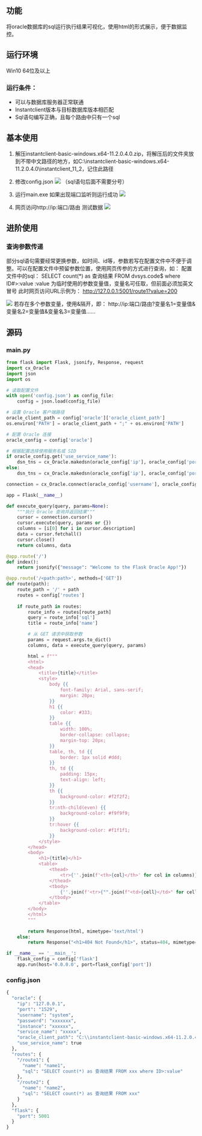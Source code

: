 ## 功能
将oracle数据库的sql运行执行结果可视化，使用html的形式展示，便于数据监控。
## 运行环境
Win10 64位及以上
### 运行条件：
- 可以与数据库服务器正常联通
- Instantclient版本与目标数据库版本相匹配
- Sql语句编写正确，且每个路由中只有一个sql

## 基本使用
1. 解压instantclient-basic-windows.x64-11.2.0.4.0.zip，将解压后的文件夹放到不带中文路径的地方，如C:\\instantclient-basic-windows.x64-11.2.0.4.0\\instantclient_11_2，记住此路径

2. 修改config.json
![](https://www.hyluz.cn/zb_users/upload/2024/08/202408281632404945429.png)
（sql语句后面不需要分号）
3. 运行main.exe
如果出现端口监听则运行成功
![](https://www.hyluz.cn/zb_users/upload/2024/08/202408281632519835823.png)

4. 网页访问http://ip:端口/路由  测试数据
![](https://www.hyluz.cn/zb_users/upload/2024/08/202408281632575089144.png)
## 进阶使用
### 查询参数传递
部分sql语句需要经常更换参数，如时间、id等，参数若写在配置文件中不便于调整。可以在配置文件中预留参数位置，使用网页传参的方式进行查询，如：
配置文件中的sql：
SELECT count(*) as 查询结果 FROM dvsys.code$ where ID#>:value
:value 为临时使用的参数变量值，变量名可任取，但前面必须加英文冒号
此时网页访问URL示例为：
http://127.0.0.1:5001/route1?value=200

![](https://www.hyluz.cn/zb_users/upload/2024/08/202408281633118657729.png)
若存在多个参数变量，使用&隔开，即：
http://ip:端口/路由?变量名1=变量值&变量名2=变量值&变量名3=变量值……

## 源码
### main.py
``` python
from flask import Flask, jsonify, Response, request
import cx_Oracle
import json
import os

# 读取配置文件
with open('config.json') as config_file:
    config = json.load(config_file)

# 设置 Oracle 客户端路径
oracle_client_path = config['oracle']['oracle_client_path']
os.environ['PATH'] = oracle_client_path + ";" + os.environ['PATH']

# 配置 Oracle 连接
oracle_config = config['oracle']

# 根据配置选择使用服务名或 SID
if oracle_config.get('use_service_name'):
    dsn_tns = cx_Oracle.makedsn(oracle_config['ip'], oracle_config['port'], service_name=oracle_config['service_name'])
else:
    dsn_tns = cx_Oracle.makedsn(oracle_config['ip'], oracle_config['port'], sid=oracle_config['instance'])

connection = cx_Oracle.connect(oracle_config['username'], oracle_config['password'], dsn_tns)

app = Flask(__name__)

def execute_query(query, params=None):
    """执行 Oracle 查询并返回结果"""
    cursor = connection.cursor()
    cursor.execute(query, params or {})
    columns = [i[0] for i in cursor.description]
    data = cursor.fetchall()
    cursor.close()
    return columns, data

@app.route('/')
def index():
    return jsonify({"message": "Welcome to the Flask Oracle App!"})

@app.route('/<path:path>', methods=['GET'])
def route(path):
    route_path = '/' + path
    routes = config['routes']
    
    if route_path in routes:
        route_info = routes[route_path]
        query = route_info['sql']
        title = route_info['name']

        # 从 GET 请求中获取参数
        params = request.args.to_dict()
        columns, data = execute_query(query, params)

        html = f"""
        <html>
        <head>
            <title>{title}</title>
            <style>
                body {{
                    font-family: Arial, sans-serif;
                    margin: 20px;
                }}
                h1 {{
                    color: #333;
                }}
                table {{
                    width: 100%;
                    border-collapse: collapse;
                    margin-top: 20px;
                }}
                table, th, td {{
                    border: 1px solid #ddd;
                }}
                th, td {{
                    padding: 15px;
                    text-align: left;
                }}
                th {{
                    background-color: #f2f2f2;
                }}
                tr:nth-child(even) {{
                    background-color: #f9f9f9;
                }}
                tr:hover {{
                    background-color: #f1f1f1;
                }}
            </style>
        </head>
        <body>
            <h1>{title}</h1>
            <table>
                <thead>
                    <tr>{''.join(f'<th>{col}</th>' for col in columns)}</tr>
                </thead>
                <tbody>
                    {''.join(f'<tr>{"".join(f"<td>{cell}</td>" for cell in row)}</tr>' for row in data)}
                </tbody>
            </table>
        </body>
        </html>
        """
        
        return Response(html, mimetype='text/html')
    else:
        return Response("<h1>404 Not Found</h1>", status=404, mimetype='text/html')

if __name__ == '__main__':
    flask_config = config['flask']
    app.run(host='0.0.0.0', port=flask_config['port'])
```

### config.json
``` python 
{
  "oracle": {
    "ip": "127.0.0.1",
    "port": "1529",
    "username": "system",
    "password": "xxxxxxx",
    "instance": "xxxxxx",
	"service_name": "xxxxx",
    "oracle_client_path": "C:\\instantclient-basic-windows.x64-11.2.0.4.0\\instantclient_11_2",
	"use_service_name": true
  },
  "routes": {
    "/route1": {
      "name": "name1",
      "sql": "SELECT count(*) as 查询结果 FROM xxx where ID>:value"
    },
    "/route2": {
      "name": "name2",
      "sql": "SELECT count(*) as 查询结果 FROM xxx"
    }
  },
  "flask": {
    "port": 5001
  }
}

```
